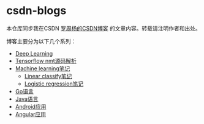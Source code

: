 # csdn-blogs
本仓库同步我在CSDN [罗周杨的CSDN博客](http://blog.csdn.net/stupid_3?ref=toolbar) 的文章内容。转载请注明作者和出处。　　

博客主要分为以下几个系列：　　

* [Deep Learning](deep_learning/index.md)
* [Tensorflow nmt源码解析](tensorflow_nmt/tensorflow_nmt_index.md) 
* [Machine learning笔记](machine_learning_notes/index.md) 
    * [Linear classify笔记](machine_learning_notes/linear_classify.md)
    * [Logistic regression笔记](machine_learning_notes/logistic_regression.md)
* [Go语言](golang/README.md)  
* [Java语言](java/README.md)  　　
* [Android应用](android/README.md)    
* [Angular应用](angular/README.md)  
